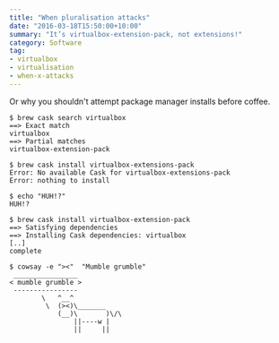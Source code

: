 ```yaml
---
title: "When pluralisation attacks"
date: "2016-03-18T15:50:00+10:00"
summary: "It’s virtualbox-extension-pack, not extensions!"
category: Software
tag:
- virtualbox
- virtualisation
- when-x-attacks
---
```

Or why you shouldn't attempt package manager installs before coffee.

    $ brew cask search virtualbox
    ==> Exact match
    virtualbox
    ==> Partial matches
    virtualbox-extension-pack
     
    $ brew cask install virtualbox-extensions-pack
    Error: No available Cask for virtualbox-extensions-pack
    Error: nothing to install
    
    $ echo "HUH!?"
    HUH!?

    $ brew cask install virtualbox-extension-pack
    ==> Satisfying dependencies
    ==> Installing Cask dependencies: virtualbox
    [..]
    complete
    
    $ cowsay -e "><"  "Mumble grumble"
     ________________ 
    < mumble grumble >
     ---------------- 
            \   ^__^
             \  (><)\_______
                (__)\       )\/\
                    ||----w |
                    ||     ||

